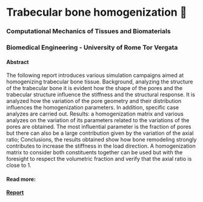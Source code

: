 # Trabecular bone homogenization 🦴
### Computational Mechanics of Tissues and Biomaterials
### Biomedical Engineering - University of Rome Tor Vergata

#### Abstract

The following report introduces various simulation campaigns aimed at homogenizing trabecular bone tissue.
Background, analyzing the structure of the trabecular bone it is evident how the shape of the pores and the trabecular structure influence the stiffness and the structural response. It is analyzed how the variation of the pore geometry and their distribution influences the homogenization parameters. In addition, specific case analyzes are carried out.
Results: a homogenization matrix and various analyzes on the variation of its parameters related to the variations of the pores are obtained. The most influential parameter is the fraction of pores but there can also be a large contribution given by the variation of the axial ratio;
Conclusions, the results obtained show how bone remodeling strongly contributes to increase the stiffness in the load direction. A homogenization matrix to consider both constituents together can be used but with the foresight to respect the volumetric fraction and verify that the axial ratio is close to 1.

#### Read more:

[**Report**](https://github.com/mastroalex/bone-homogenization/blob/main/report/main.pdf)
